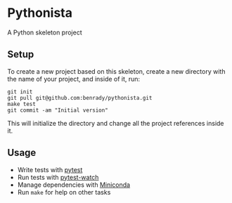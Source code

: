 
# Pythonista

A Python skeleton project

## Setup

To create a new project based on this skeleton, create a new directory with the name of your project, and inside of it, run:

```
git init
git pull git@github.com:benrady/pythonista.git
make test
git commit -am "Initial version"

```

This will initialize the directory and change all the project references inside it. 

## Usage

   * Write tests with [pytest](https://docs.pytest.org/en/latest/getting-started.html)
   * Run tests with [pytest-watch](https://github.com/joeyespo/pytest-watch)
   * Manage dependencies with [Miniconda](https://docs.conda.io/en/latest/miniconda.html)
   * Run `make` for help on other tasks


